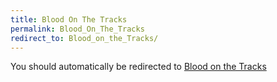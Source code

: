```yaml
---
title: Blood On The Tracks
permalink: Blood_On_The_Tracks
redirect_to: Blood_on_the_Tracks/
---
```


You should automatically be redirected to [Blood on the Tracks](Blood_on_the_Tracks/)
